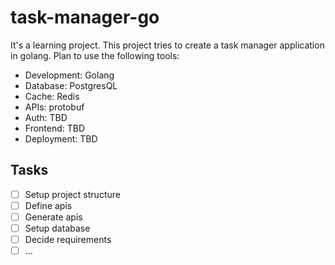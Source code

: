 # task-manager-go

It's a learning project. This project tries to create a task manager application in golang.
Plan to use the following tools:
- Development: Golang
- Database: PostgresQL
- Cache: Redis
- APIs: protobuf
- Auth: TBD
- Frontend: TBD
- Deployment: TBD

## Tasks

- [ ] Setup project structure
- [ ] Define apis
- [ ] Generate apis
- [ ] Setup database
- [ ] Decide requirements
- [ ] ...
